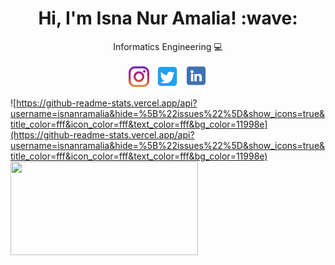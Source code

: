 <h1 align="center"> Hi, I'm Isna Nur Amalia! :wave:</h1>
<p align="center">Informatics Engineering 💻 </p>
<p align="center">
  <a href="https://www.instagram.com/isnanramalia"><img height="33" src="https://github.com/HansenGianto/HansenGianto/blob/main/img/instagram.svg?raw=true"></a>&nbsp;&nbsp;
   <a href="https://twitter.com/isnanramalia"><img height="34" src="https://github.com/isnanramalia/isnanramalia/blob/main/twt.png"></a>&nbsp;&nbsp;
   <a href="https://linkin.com/isnanramalia"><img height="36" src="https://github.com/isnanramalia/isnanramalia/blob/main/linkin.png"></a>
</p>
 

![https://github-readme-stats.vercel.app/api?username=isnanramalia&hide=%5B%22issues%22%5D&show_icons=true&title_color=fff&icon_color=fff&text_color=fff&bg_color=11998e](https://github-readme-stats.vercel.app/api?username=isnanramalia&hide=%5B%22issues%22%5D&show_icons=true&title_color=fff&icon_color=fff&text_color=fff&bg_color=11998e)
<a href="https://github.com/isnanramalia/isnanramalia"><img align="center" width="300" height="150" src="https://github-readme-stats.vercel.app/api/top-langs/?username=isnanramalia&layout=compact&hide=css,html&card_width=300&theme=dark" /></a>

